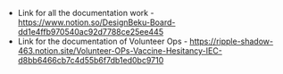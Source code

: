 - Link for all the documentation work - https://www.notion.so/DesignBeku-Board-dd1e4ffb970540ac92d7788ce25ee445
- Link for the documentation of Volunteer Ops - https://ripple-shadow-463.notion.site/Volunteer-OPs-Vaccine-Hesitancy-IEC-d8bb6466cb7c4d55b6f7db1ed0bc9710